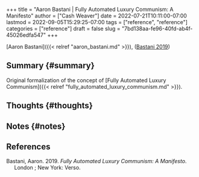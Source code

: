 +++
title = "Aaron Bastani | Fully Automated Luxury Communism: A Manifesto"
author = ["Cash Weaver"]
date = 2022-07-21T10:11:00-07:00
lastmod = 2022-09-05T15:29:25-07:00
tags = ["reference", "reference"]
categories = ["reference"]
draft = false
slug = "7bd138aa-fe96-40fd-ab4f-45026edfa547"
+++

[Aaron Bastani]({{< relref "aaron_bastani.md" >}}), (<a href="#citeproc_bib_item_1">Bastani 2019</a>)


## Summary {#summary}

Original formalization of the concept of [Fully Automated Luxury Communism]({{< relref "fully_automated_luxury_communism.md" >}}).


## Thoughts {#thoughts}


## Notes {#notes}

## References

<style>.csl-entry{text-indent: -1.5em; margin-left: 1.5em;}</style><div class="csl-bib-body">
  <div class="csl-entry"><a id="citeproc_bib_item_1"></a>Bastani, Aaron. 2019. <i>Fully Automated Luxury Communism: A Manifesto</i>. London ; New York: Verso.</div>
</div>
